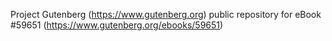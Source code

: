 Project Gutenberg (https://www.gutenberg.org) public repository for
eBook #59651 (https://www.gutenberg.org/ebooks/59651)
